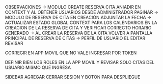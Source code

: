 OBSERVACIONES 
-> MODULO CREATE RESERVA CITA ANIADIR EN CONTEXT Y AL OBTENER USUARIOS DESDE ADMINISTRADOR PAGINAR 
-> MODULO DE RESERVA DE CITA EN CREACIÓN ADJUNTAR LA FECHA 
-> ACTUALIZAR ESTADO GLOBAL CONTEXT PARA LOS CALENDARIOS EN LA CREACION DE LA RESERVA DE CITA Y VERIFICAR CORRECTO HORARIO GENERADO
-> AL CREAR LA RESERVA DE LA CITA VOLVER A PANTALLA PRINCIPAL DE RESERVA DE CITAS
-> PERFIL DE USUARIO EL EDITAR REVISAR

CORREGIR EN APP MOVIL QUE NO VALE INGRESAR POR TOKEN 

DEFINIR BIEN LOS ROLES EN LA APP MOVIL Y REVISAR SOLO CITAS DEL USUARIO MISMO QUE INGRESA

SIDEBAR AGREGAR CERRAR SESION Y BOTON PARA DESPLIEGUE
